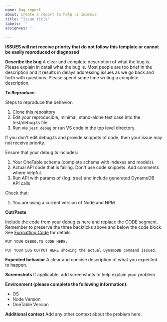 ```yaml
---
name: Bug report
about: Create a report to help us improve
title: "Issue title"
labels: ''
assignees: ''

---
```


**ISSUES will not receive priority that do not follow this template or cannot be easily reproduced or diagnosed**

**Describe the bug**
A clear and complete description of what the bug is. Please explain in detail what the bug is. Most people are too brief in the description and it results in delays addressing issues as we go back and forth with questions. Please spend some time writing a complete description.

**To Reproduce**

Steps to reproduce the behavior:

1. Clone this repository
2. Edit your reproducible, minimal, stand-alone test case into the test/debug.ts file.
3. Run via `jest debug` or run VS code in the top level directory.

If you don't edit debug.ts and provide snippets of code, then your issue may not receive priority.

Ensure that your debug.ts includes:

1. Your OneTable schema (complete schema with indexes and models).
2. Actual API code that is failing. Don't use code snippets. Add comments where helpful.
3. Run API with params of {log: true} and include generated DynamoDB API calls

Check that:

1. You are using a current version of Node and NPM

**Cut/Paste**

Include the code from your debug.ts here and replace the CODE segment. Remember to preserve the three backticks above and below the code block.  See [Formatting Code](https://www.freecodecamp.org/news/how-to-format-code-in-markdown/) for details.

```
PUT YOUR DEBUG.TS CODE HERE.
```

```
PUT YOUR LOG OUTPUT HERE showing the actual DynamoDB command issued.
```

**Expected behavior**
A clear and concise description of what you expected to happen.

**Screenshots**
If applicable, add screenshots to help explain your problem.

**Environment (please complete the following information):**
 - OS
 - Node Version
 - OneTable Version

**Additional context**
Add any other context about the problem here.
